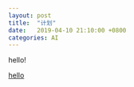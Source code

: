 ```yaml
---
layout: post
title:  "计划"
date:   2019-04-10 21:10:00 +0800
categories: AI
---
```



 <script type="text/x-mathjax-config">
  MathJax.Hub.Config({tex2jax: {inlineMath: [['$','$'], ['\\(','\\)']]}});
</script>
<script type="text/javascript" async
  src="https://cdnjs.cloudflare.com/ajax/libs/mathjax/2.7.5/MathJax.js?config=TeX-MML-AM_CHTML">
</script> 

hello!

[hello](/assets/hello.html)
<!-- more -->